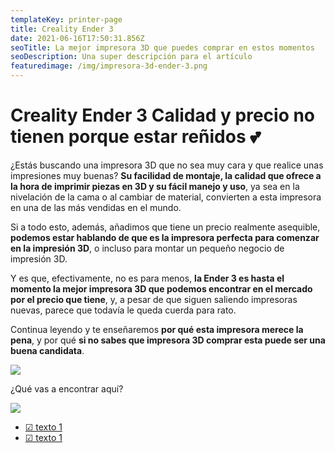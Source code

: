 ```yaml
---
templateKey: printer-page
title: Creality Ender 3
date: 2021-06-16T17:50:31.856Z
seoTitle: La mejor impresora 3D que puedes comprar en estos momentos
seoDescription: Una super descripción para el artículo
featuredimage: /img/impresora-3d-ender-3.png
---
```

<div class="flex justify-center w-full border-b-2">
    <div class="flex flex-col justify-between w-full md:w-4/5 md:flex-row">
        <div class="flex justify-center flex-1">
            <div class="w-full p-2">
                <h1 class="p-2 text-center"><span
                        class="block text-3xl text-primary-500 md:text-4xl lg:text-5xl">Creality Ender
                        3</span> <span class="block text-xl font-extralight md:text-2xl lg:text-3xl">Calidad y precio no tienen porque estar reñidos 💕</span></h1>
                <p class="p-2 text-lg font-light text-blueGray-600">¿Estás buscando una impresora 3D que no sea muy cara y que realice unas impresiones muy buenas? <b class="font-bold">Su facilidad de montaje, la calidad que ofrece a la hora de imprimir piezas en 3D y su fácil manejo y uso</b>, ya sea en la nivelación de la cama o al cambiar de material, convierten a esta impresora en una de las más vendidas en el mundo.</p>
                <p class="p-2 text-lg font-light text-blueGray-600">Si a todo esto, además, añadimos que tiene un precio realmente asequible, <b class="font-bold">podemos estar hablando de que es la impresora perfecta para comenzar en la impresión 3D</b>, o incluso para montar un pequeño negocio de impresión 3D.</p>
                <p class="p-2 text-lg font-light text-blueGray-600">Y es que, efectivamente, no es para menos, <b class="font-bold">la Ender 3 es hasta el momento la mejor impresora 3D que podemos encontrar en el mercado por el precio que tiene</b>, y, a pesar de que siguen saliendo impresoras nuevas, parece que todavía le queda cuerda para rato.</p>
                <p class="p-2 text-lg font-light text-blueGray-600">Continua leyendo y te enseñaremos <b class="font-bold">por qué esta impresora merece la pena</b>, y por qué <b class="font-bold">si no sabes que impresora 3D comprar esta puede ser una buena candidata</b>.</p>
            </div>
        </div>
        <div class="flex items-center justify-center flex-1">

![](/img/impresora-3d-ender-3.png)
        </div>
    </div>
</div>
<div class="flex justify-center w-full border-b-2 bg-gray-800 text-white">
    <div class="flex flex-col justify-between w-full md:w-4/5 md:flex-row">
        <div class="flex justify-center flex-1">
            <div class="w-full p-2">
                <span class="p-2 text-center"><span class="block text-xl font-extralight md:text-2xl lg:text-3xl">¿Qué vas a encontrar aquí?</span>

![](/img/printy-animation-02.png)
            </div>
        </div>
        <div class="flex items-center justify-center flex-1">
            <ul class="text-lg">
                <li><a href="">☑ texto 1</a></li>
                <li><a href="">☑ texto 1</a></li>
            </ul>
        </div>
   </div>
</div>